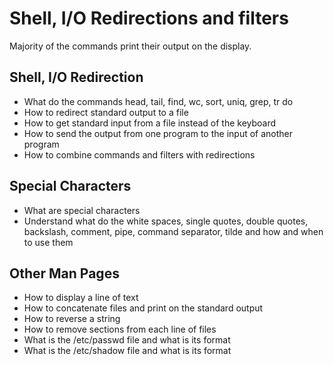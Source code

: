 # Shell, I/O Redirections and filters
Majority of the commands print their output on the display.

## Shell, I/O Redirection
* What do the commands head, tail, find, wc, sort, uniq, grep, tr do
* How to redirect standard output to a file
* How to get standard input from a file instead of the keyboard
* How to send the output from one program to the input of another program
* How to combine commands and filters with redirections

## Special Characters
* What are special characters
* Understand what do the white spaces, single quotes, double quotes, backslash, comment, pipe, command separator, tilde and how and when to use them

## Other Man Pages
* How to display a line of text
* How to concatenate files and print on the standard output
* How to reverse a string
* How to remove sections from each line of files
* What is the /etc/passwd file and what is its format
* What is the /etc/shadow file and what is its format
